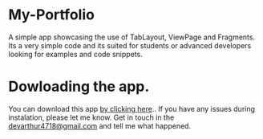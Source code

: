 # My-Portfolio

A simple app showcasing the use of TabLayout, ViewPage and Fragments. Its a very simple code and its suited for students or advanced developers looking for examples and code snippets. 


# Dowloading the app. 

You can download this app [by clicking here](https://drive.google.com/file/d/1brnkIZQ9drxxs1BxbtdcSSiWhDdAYVDO/view?usp=sharing).. If you have any issues during instalation, please let me know. Get in touch in the devarthur4718@gmail.com and tell me what happened. 


